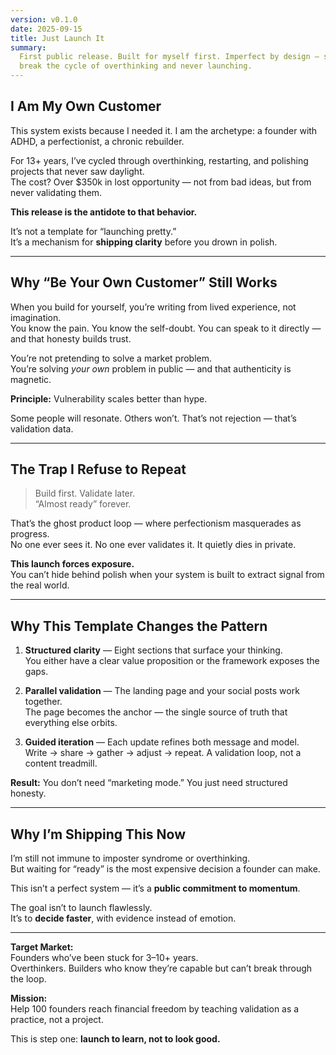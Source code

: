```yaml
---
version: v0.1.0
date: 2025-09-15
title: Just Launch It
summary:
  First public release. Built for myself first. Imperfect by design — shipped to
  break the cycle of overthinking and never launching.
---
```


## I Am My Own Customer

This system exists because I needed it. I am the archetype: a founder with ADHD,
a perfectionist, a chronic rebuilder.

For 13+ years, I’ve cycled through overthinking, restarting, and polishing
projects that never saw daylight.  
The cost? Over $350k in lost opportunity — not from bad ideas, but from never
validating them.

**This release is the antidote to that behavior.**

It’s not a template for “launching pretty.”  
It’s a mechanism for **shipping clarity** before you drown in polish.

---

## Why “Be Your Own Customer” Still Works

When you build for yourself, you’re writing from lived experience, not
imagination.  
You know the pain. You know the self-doubt. You can speak to it directly — and
that honesty builds trust.

You’re not pretending to solve a market problem.  
You’re solving _your own_ problem in public — and that authenticity is magnetic.

**Principle:** Vulnerability scales better than hype.

Some people will resonate. Others won’t. That’s not rejection — that’s
validation data.

---

## The Trap I Refuse to Repeat

> Build first. Validate later.  
> “Almost ready” forever.

That’s the ghost product loop — where perfectionism masquerades as progress.  
No one ever sees it. No one ever validates it. It quietly dies in private.

**This launch forces exposure.**  
You can’t hide behind polish when your system is built to extract signal from
the real world.

---

## Why This Template Changes the Pattern

1. **Structured clarity** — Eight sections that surface your thinking.  
   You either have a clear value proposition or the framework exposes the gaps.

2. **Parallel validation** — The landing page and your social posts work
   together.  
   The page becomes the anchor — the single source of truth that everything else
   orbits.

3. **Guided iteration** — Each update refines both message and model.  
   Write → share → gather → adjust → repeat. A validation loop, not a content
   treadmill.

**Result:** You don’t need “marketing mode.” You just need structured honesty.

---

## Why I’m Shipping This Now

I’m still not immune to imposter syndrome or overthinking.  
But waiting for “ready” is the most expensive decision a founder can make.

This isn’t a perfect system — it’s a **public commitment to momentum**.

The goal isn’t to launch flawlessly.  
It’s to **decide faster**, with evidence instead of emotion.

---

**Target Market:**  
Founders who’ve been stuck for 3–10+ years.  
Overthinkers. Builders who know they’re capable but can’t break through the
loop.

**Mission:**  
Help 100 founders reach financial freedom by teaching validation as a practice,
not a project.

This is step one: **launch to learn, not to look good.**
